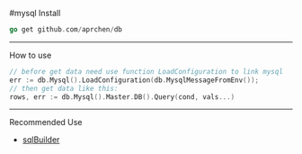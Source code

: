 #mysql 
Install
```go
go get github.com/aprchen/db

```
---
How to use
```go
// before get data need use function LoadConfiguration to link mysql
err := db.Mysql().LoadConfiguration(db.MysqlMessageFromEnv());
// then get data like this:
rows, err := db.Mysql().Master.DB().Query(cond, vals...)
```
---
Recommended Use
- [sqlBuilder](https://github.com/didi/gendry.git) 